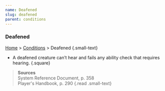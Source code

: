 ```yaml
---
name: Deafened
slug: deafened
parent: conditions
---
```

### Deafened
[Home](dm-operations-center) > [Conditions](conditions) > Deafened {.small-text}

- A deafened creature can’t hear and fails any ability check that requires hearing.
{.square}

> **Sources** <br/>
> System Reference Document, p. 358<br/>
> Player's Handbook, p. 290
{.read .small-text}